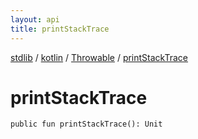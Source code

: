 ```yaml
---
layout: api
title: printStackTrace
---
```

[stdlib](../../index.html) / [kotlin](../index.html) / [Throwable](index.html) / [printStackTrace](printStackTrace.html)

# printStackTrace

```
public fun printStackTrace(): Unit
```
